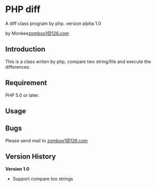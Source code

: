 PHP diff
====

A diff class program by php. version alpha 1.0

by Monkee<zomboo1@126.com>



Introduction
----------------

This is a class writen by php, compare two string/file and execute
the differences.


Requirement
-----------

PHP 5.0 or later.

Usage
-----

Bugs
----

Please send mail to <zomboo1@126.com>

Version History
---------------

**Version 1.0**

*	Support compare too strings
